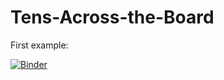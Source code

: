 # Tens-Across-the-Board

First example:

[![Binder](https://mybinder.org/badge_logo.svg)](https://mybinder.org/v2/gh/mieshaknighton/Tens-Across-the-Board.git/HEAD) 
